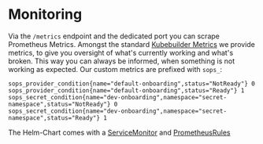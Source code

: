 # Monitoring

Via the `/metrics` endpoint and the dedicated port you can scrape Prometheus Metrics. Amongst the standard [Kubebuilder Metrics](https://book-v1.book.kubebuilder.io/beyond_basics/controller_metrics) we provide metrics, to give you oversight of what's currently working and what's broken. This way you can always be informed, when something is not working as expected. Our custom metrics are prefixed with `sops_`:

```shell
sops_provider_condition{name="default-onboarding",status="NotReady"} 0
sops_provider_condition{name="default-onboarding",status="Ready"} 1
sops_secret_condition{name="dev-onboarding",namespace="secret-namespace",status="NotReady"} 0
sops_secret_condition{name="dev-onboarding",namespace="secret-namespace",status="Ready"} 1
```

The Helm-Chart comes with a [ServiceMonitor](https://github.com/prometheus-operator/prometheus-operator/blob/main/Documentation/api.md#servicemonitor) and [PrometheusRules](https://github.com/prometheus-operator/prometheus-operator/blob/main/Documentation/api.md#monitoring.coreos.com/v1.PrometheusRule)
